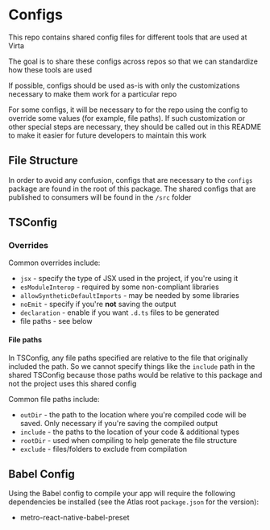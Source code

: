 # Configs

This repo contains shared config files for different tools that are used at Virta

The goal is to share these configs across repos so that we can standardize how these tools are used

If possible, configs should be used as-is with only the customizations necessary to make them work for a particular repo

For some configs, it will be necessary to for the repo using the config to override some values (for example, file paths). If such customization or other special steps are necessary, they should be called out in this README to make it easier for future developers to maintain this work

## File Structure

In order to avoid any confusion, configs that are necessary to the `configs` package are found in the root of this package. The shared configs that are published to consumers will be found in the `/src` folder

## TSConfig

### Overrides

Common overrides include:

- `jsx` - specify the type of JSX used in the project, if you're using it
- `esModuleInterop` - required by some non-compliant libraries
- `allowSyntheticDefaultImports` - may be needed by some libraries
- `noEmit` - specify if you're **not** saving the output
- `declaration` - enable if you want `.d.ts` files to be generated
- file paths - see below

#### File paths

In TSConfig, any file paths specified are relative to the file that originally included the path. So we cannot specify things like the `include` path in the shared TSConfig because those paths would be relative to this package and not the project uses this shared config

Common file paths include:

- `outDir` - the path to the location where you're compiled code will be saved. Only necessary if you're saving the compiled output
- `include` - the paths to the location of your code & additional types
- `rootDir` - used when compiling to help generate the file structure
- `exclude` - files/folders to exclude from compilation

## Babel Config

Using the Babel config to compile your app will require the following dependencies be installed (see the Atlas root `package.json` for the version):

- metro-react-native-babel-preset
